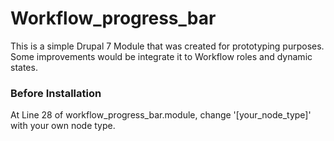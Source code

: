 # Workflow_progress_bar
This is a simple Drupal 7 Module that was created for prototyping purposes.
Some improvements would be integrate it to Workflow roles and dynamic states.

### Before Installation
At Line 28 of workflow_progress_bar.module, change '[your_node_type]' with your own node type.

